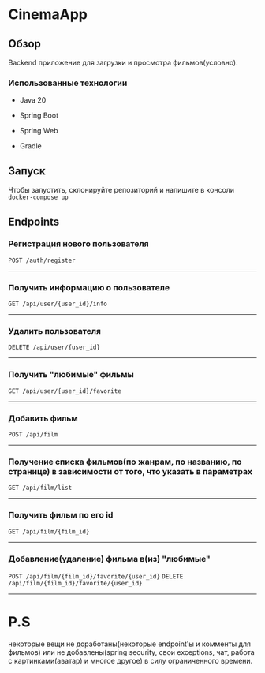 # CinemaApp

## Обзор

Backend приложение для загрузки и просмотра фильмов(условно).

### Использованные технологии

* Java 20

* Spring Boot

* Spring Web

* Gradle

## Запуск

Чтобы запустить, склонируйте репозиторий и напишите в консоли `docker-compose up`

## Endpoints

### Регистрация нового пользователя

` POST /auth/register `

---

### Получить информацию о пользователе

` GET /api/user/{user_id}/info ` 

---

### Удалить пользователя

` DELETE /api/user/{user_id} ` 

---

### Получить "любимые" фильмы

` GET /api/user/{user_id}/favorite ` 

---

### Добавить фильм

` POST /api/film `

---

### Получение списка фильмов(по жанрам, по названию, по странице) в зависимости от того, что указать в параметрах

` GET /api/film/list `

---

### Получить фильм по его id

` GET /api/film/{film_id} `

---

### Добавление(удаление) фильма в(из) "любимые"

` POST /api/film/{film_id}/favorite/{user_id} `
` DELETE /api/film/{film_id}/favorite/{user_id} `

---

# P.S 
некоторые вещи не доработаны(некоторые endpoint'ы и комменты для фильмов)
или не добавлены(spring security, свои exceptions, чат, работа с картинками(аватар) и многое другое) 
в силу ограниченного времени.


